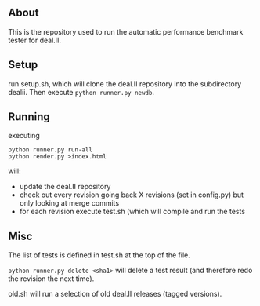 ## About

This is the repository used to run the automatic performance benchmark tester for deal.II.

## Setup

run setup.sh, which will clone the deal.II repository into the subdirectory dealii. Then execute
```python runner.py newdb```.

## Running

executing
```
python runner.py run-all
python render.py >index.html
```
will:
- update the deal.II repository
- check out every revision going back X revisions (set in config.py) but only looking at merge commits
- for each revision execute test.sh (which will compile and run the tests

## Misc

The list of tests is defined in test.sh at the top of the file.

```python runner.py delete <sha1>``` will delete a test result (and therefore redo the revision the next time).

old.sh will run a selection of old deal.II releases (tagged versions).

